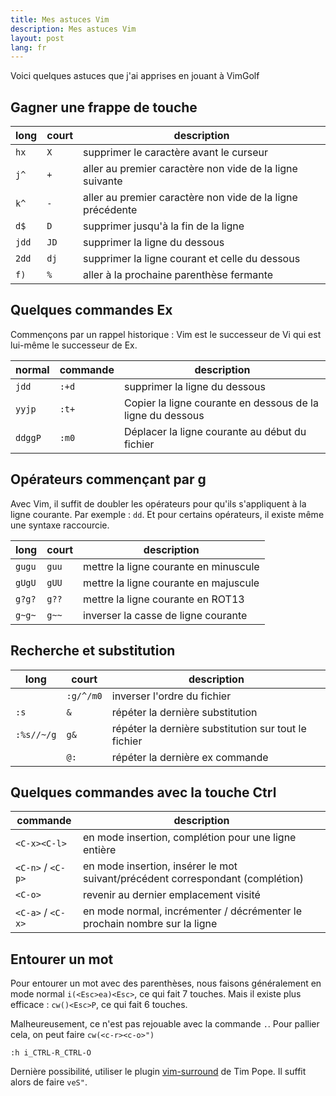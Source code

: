 ```yaml
---
title: Mes astuces Vim
description: Mes astuces Vim
layout: post
lang: fr
---
```

Voici quelques astuces que j'ai apprises en jouant à VimGolf

## Gagner une frappe de touche

| long  | court | description                                                |
|-------|-------|------------------------------------------------------------|
| `hx`  | `X`   | supprimer le caractère avant le curseur                    |
| `j^`  | `+`   | aller au premier caractère non vide de la ligne suivante   |
| `k^`  | `-`   | aller au premier caractère non vide de la ligne précédente |
| `d$`  | `D`   | supprimer jusqu'à la fin de la ligne                       |
| `jdd` | `JD`  | supprimer la ligne du dessous                              |
| `2dd` | `dj`  | supprimer la ligne courant et celle du dessous             |
| `f)`  | `%`   | aller à la prochaine parenthèse fermante                   |

## Quelques commandes Ex

Commençons par un rappel historique : Vim est le successeur de Vi qui est lui-même le successeur de
Ex.

| normal  | commande | description                                                |
|---------|----------|------------------------------------------------------------|
| `jdd`   | `:+d`    | supprimer la ligne du dessous                              |
| `yyjp`  | `:t+`    | Copier la ligne courante en dessous de la ligne du dessous |
| `ddggP` | `:m0`    | Déplacer la ligne courante au début du fichier             |

## Opérateurs commençant par g

Avec Vim, il suffit de doubler les opérateurs pour qu'ils s'appliquent à la ligne courante. Par
exemple : `dd`. Et pour certains opérateurs, il existe même une syntaxe raccourcie.

| long   | court | description                           |
|--------|-------|---------------------------------------|
| `gugu` | `guu` | mettre la ligne courante en minuscule |
| `gUgU` | `gUU` | mettre la ligne courante en majuscule |
| `g?g?` | `g??` | mettre la ligne courante en ROT13     |
| `g~g~` | `g~~` | inverser la casse de ligne courante   |

## Recherche et substitution

| long       | court     | description                                          |
|------------|-----------|------------------------------------------------------|
|            | `:g/^/m0` | inverser l'ordre du fichier                          |
| `:s`       | `&`       | répéter la dernière substitution                     |
| `:%s//~/g` | `g&`      | répéter la dernière substitution sur tout le fichier |
|            | `@:`      | répéter la dernière ex commande                      |

## Quelques commandes avec la touche Ctrl

| commande          | description                                                                    |
|-------------------|--------------------------------------------------------------------------------|
| `<C-x><C-l>`      | en mode insertion, complétion pour une ligne entière                           |
| `<C-n>` / `<C-p>` | en mode insertion, insérer le mot suivant/précédent correspondant (complétion) |
| `<C-o>`           | revenir au dernier emplacement visité                                          |
| `<C-a>` / `<C-x>` | en mode normal, incrémenter / décrémenter le prochain nombre sur la ligne      |

## Entourer un mot

Pour entourer un mot avec des parenthèses, nous faisons généralement en mode normal
`i(<Esc>ea)<Esc>`, ce qui fait 7 touches. Mais il existe plus efficace : `cw()<Esc>P`, ce qui fait 6
touches.

Malheureusement, ce n'est pas rejouable avec la commande `.`. Pour pallier cela, on peut faire
`cw(<c-r><c-o>")`

```
:h i_CTRL-R_CTRL-O
```

Dernière possibilité, utiliser le plugin [vim-surround](https://github.com/tpope/vim-surround) de
Tim Pope. Il suffit alors de faire `veS"`.
